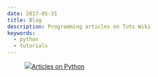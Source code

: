 ```yaml
---
date: 2017-05-31
title: Blog
description: Programming articles on Tuts Wiki
keywords:
  - python
  - tutorials
---
```

<div class="grid-item">
    <figure class="effect-bubba">
        <a href="/tags/python"><img src="/img/python.png">Articles on Python</a>
    </figure>
</div>
